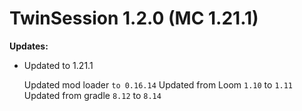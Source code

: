 # TwinSession 1.2.0 (MC 1.21.1)

**Updates:**

- Updated to 1.21.1
  
  Updated mod loader `to 0.16.14`
  Updated from Loom `1.10` to `1.11` 
  Updated from gradle `8.12` to `8.14`
